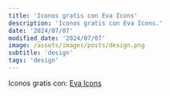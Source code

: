 ```yaml
---
title: 'Iconos gratis con Eva Icons'
description: 'Iconos gratis con Eva Icons.'
date: '2024/07/07'
modified_date: '2024/07/07'
image: /assets/images/posts/design.png
subtitle: 'design'
tags: 'design'
---
```


Iconos gratis con: [Eva Icons](https://akveo.github.io/eva-icons/#/)
